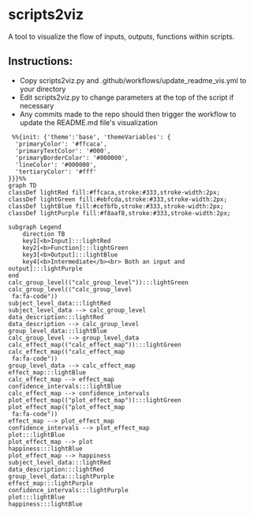 # scripts2viz
A tool to visualize the flow of inputs, outputs, functions within scripts.

## Instructions:
- Copy scripts2viz.py and .github/workflows/update_readme_vis.yml to your directory
- Edit scripts2viz.py to change parameters at the top of the script if necessary
- Any commits made to the repo should then trigger the workflow to update the README.md file's visualization

```mermaid
 %%{init: {'theme':'base', 'themeVariables': {
  'primaryColor': '#ffcaca',
  'primaryTextColor': '#000',
  'primaryBorderColor': '#000000',
  'lineColor': '#000000',
  'tertiaryColor': '#fff'
}}}%%
graph TD
classDef lightRed fill:#ffcaca,stroke:#333,stroke-width:2px;
classDef lightGreen fill:#ebfcda,stroke:#333,stroke-width:2px;
classDef lightBlue fill:#cefbfb,stroke:#333,stroke-width:2px;
classDef lightPurple fill:#f8aaf8,stroke:#333,stroke-width:2px;

subgraph Legend
    direction TB
    key1[<b>Input]:::lightRed
    key2[<b>Function]:::lightGreen
    key3[<b>Output]:::lightBlue
    key4[<b>Intermediate</b><br> Both an input and output]:::lightPurple
end
calc_group_level(("calc_group_level")):::lightGreen
calc_group_level(("calc_group_level
 fa:fa-code"))
subject_level_data:::lightRed
subject_level_data --> calc_group_level
data_description:::lightRed
data_description --> calc_group_level
group_level_data:::lightBlue
calc_group_level --> group_level_data
calc_effect_map(("calc_effect_map")):::lightGreen
calc_effect_map(("calc_effect_map
 fa:fa-code"))
group_level_data --> calc_effect_map
effect_map:::lightBlue
calc_effect_map --> effect_map
confidence_intervals:::lightBlue
calc_effect_map --> confidence_intervals
plot_effect_map(("plot_effect_map")):::lightGreen
plot_effect_map(("plot_effect_map
 fa:fa-code"))
effect_map --> plot_effect_map
confidence_intervals --> plot_effect_map
plot:::lightBlue
plot_effect_map --> plot
happiness:::lightBlue
plot_effect_map --> happiness
subject_level_data:::lightRed
data_description:::lightRed
group_level_data:::lightPurple
effect_map:::lightPurple
confidence_intervals:::lightPurple
plot:::lightBlue
happiness:::lightBlue
```
